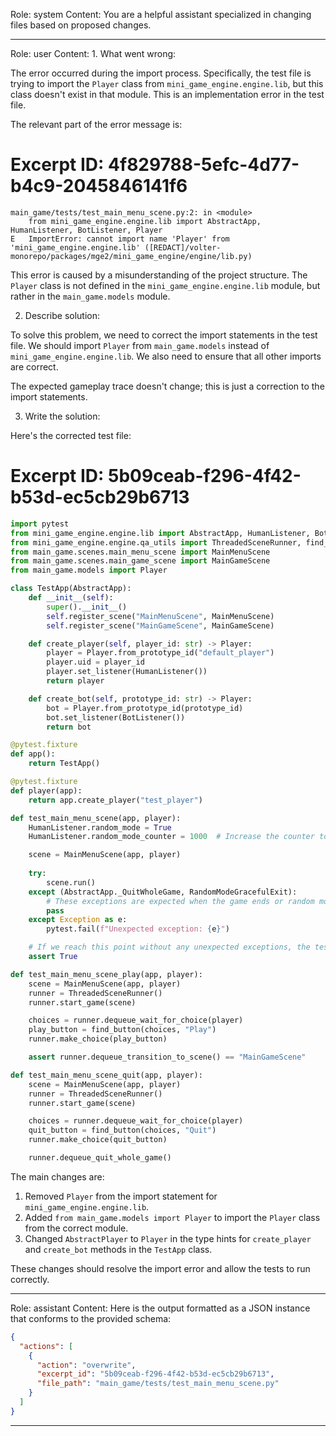 Role: system
Content: You are a helpful assistant specialized in changing files based on proposed changes.
__________________
Role: user
Content: 1. What went wrong:

The error occurred during the import process. Specifically, the test file is trying to import the `Player` class from `mini_game_engine.engine.lib`, but this class doesn't exist in that module. This is an implementation error in the test file.

The relevant part of the error message is:

# Excerpt ID: 4f829788-5efc-4d77-b4c9-2045846141f6
```
main_game/tests/test_main_menu_scene.py:2: in <module>
    from mini_game_engine.engine.lib import AbstractApp, HumanListener, BotListener, Player
E   ImportError: cannot import name 'Player' from 'mini_game_engine.engine.lib' ([REDACT]/volter-monorepo/packages/mge2/mini_game_engine/engine/lib.py)
```

This error is caused by a misunderstanding of the project structure. The `Player` class is not defined in the `mini_game_engine.engine.lib` module, but rather in the `main_game.models` module.

2. Describe solution:

To solve this problem, we need to correct the import statements in the test file. We should import `Player` from `main_game.models` instead of `mini_game_engine.engine.lib`. We also need to ensure that all other imports are correct.

The expected gameplay trace doesn't change; this is just a correction to the import statements.

3. Write the solution:

Here's the corrected test file:

# Excerpt ID: 5b09ceab-f296-4f42-b53d-ec5cb29b6713
```python main_game/tests/test_main_menu_scene.py
import pytest
from mini_game_engine.engine.lib import AbstractApp, HumanListener, BotListener, AbstractPlayer
from mini_game_engine.engine.qa_utils import ThreadedSceneRunner, find_button
from main_game.scenes.main_menu_scene import MainMenuScene
from main_game.scenes.main_game_scene import MainGameScene
from main_game.models import Player

class TestApp(AbstractApp):
    def __init__(self):
        super().__init__()
        self.register_scene("MainMenuScene", MainMenuScene)
        self.register_scene("MainGameScene", MainGameScene)

    def create_player(self, player_id: str) -> Player:
        player = Player.from_prototype_id("default_player")
        player.uid = player_id
        player.set_listener(HumanListener())
        return player

    def create_bot(self, prototype_id: str) -> Player:
        bot = Player.from_prototype_id(prototype_id)
        bot.set_listener(BotListener())
        return bot

@pytest.fixture
def app():
    return TestApp()

@pytest.fixture
def player(app):
    return app.create_player("test_player")

def test_main_menu_scene(app, player):
    HumanListener.random_mode = True
    HumanListener.random_mode_counter = 1000  # Increase the counter to allow for more interactions

    scene = MainMenuScene(app, player)
    
    try:
        scene.run()
    except (AbstractApp._QuitWholeGame, RandomModeGracefulExit):
        # These exceptions are expected when the game ends or random mode finishes
        pass
    except Exception as e:
        pytest.fail(f"Unexpected exception: {e}")

    # If we reach this point without any unexpected exceptions, the test is considered successful
    assert True

def test_main_menu_scene_play(app, player):
    scene = MainMenuScene(app, player)
    runner = ThreadedSceneRunner()
    runner.start_game(scene)

    choices = runner.dequeue_wait_for_choice(player)
    play_button = find_button(choices, "Play")
    runner.make_choice(play_button)

    assert runner.dequeue_transition_to_scene() == "MainGameScene"

def test_main_menu_scene_quit(app, player):
    scene = MainMenuScene(app, player)
    runner = ThreadedSceneRunner()
    runner.start_game(scene)

    choices = runner.dequeue_wait_for_choice(player)
    quit_button = find_button(choices, "Quit")
    runner.make_choice(quit_button)

    runner.dequeue_quit_whole_game()
```

The main changes are:
1. Removed `Player` from the import statement for `mini_game_engine.engine.lib`.
2. Added `from main_game.models import Player` to import the `Player` class from the correct module.
3. Changed `AbstractPlayer` to `Player` in the type hints for `create_player` and `create_bot` methods in the `TestApp` class.

These changes should resolve the import error and allow the tests to run correctly.
__________________
Role: assistant
Content: Here is the output formatted as a JSON instance that conforms to the provided schema:

```json
{
  "actions": [
    {
      "action": "overwrite",
      "excerpt_id": "5b09ceab-f296-4f42-b53d-ec5cb29b6713",
      "file_path": "main_game/tests/test_main_menu_scene.py"
    }
  ]
}
```
__________________
